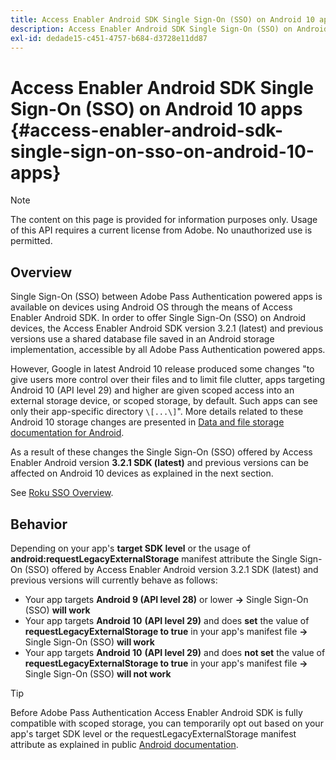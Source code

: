 ```yaml
---
title: Access Enabler Android SDK Single Sign-On (SSO) on Android 10 apps
description: Access Enabler Android SDK Single Sign-On (SSO) on Android 10 apps
exl-id: dedade15-c451-4757-b684-d3728e11dd87
---
```

# Access Enabler Android SDK Single Sign-On (SSO) on Android 10 apps {#access-enabler-android-sdk-single-sign-on-sso-on-android-10-apps}

>[!NOTE]
>
>The content on this page is provided for information purposes only. Usage of this API requires a current license from Adobe. No unauthorized use is permitted.

## Overview

Single Sign-On (SSO) between Adobe Pass Authentication powered apps is available on devices using Android OS through the means of Access Enabler Android SDK. In order to offer Single Sign-On (SSO) on Android devices, the Access Enabler Android SDK version 3.2.1 (latest) and previous versions use a shared database file saved in an Android storage implementation, accessible by all Adobe Pass Authentication powered apps.

However, Google in latest Android 10 release produced some changes "to give users more control over their files and to limit file clutter, apps targeting Android 10 (API level 29) and higher are given scoped access into an external storage device, or scoped storage, by default. Such apps can see only their app-specific directory `\[...\]`". More details related to these Android 10 storage changes are presented in [Data and file storage documentation for Android](https://developer.android.com/training/data-storage/files/external-scoped).

As a result of these changes the Single Sign-On (SSO) offered by Access Enabler Android version **3.2.1 SDK (latest)** and previous versions can be affected on Android 10 devices as explained in the next section.

See [Roku SSO Overview](/help/authentication/roku-sso-overview.md).

## Behavior

Depending on your app's **target SDK level** or the usage of **android:requestLegacyExternalStorage** manifest attribute the Single Sign-On (SSO) offered by Access Enabler Android version 3.2.1 SDK (latest) and previous versions will currently behave as follows:

- Your app targets **Android 9 (API level 28)** or lower **-\>** Single Sign-On (SSO) **will work**  
- Your app targets **Android 10** **(API level 29)** and does **set** the value of **requestLegacyExternalStorage to true** in your app's manifest file **-\>** Single Sign-On (SSO) **will work**  
- Your app targets **Android 10** **(API level 29)** and does **not set** the value of **requestLegacyExternalStorage to true** in your app's manifest file **-\>** Single Sign-On (SSO) **will not work**


>[!TIP]
>
> Before Adobe Pass Authentication Access Enabler Android SDK is fully compatible with scoped storage, you can temporarily opt out based on your app's target SDK level or the requestLegacyExternalStorage manifest attribute as explained in public [Android documentation](https://developer.android.com/training/data-storage/files/external-scoped#opt-out-of-scoped-storage).
